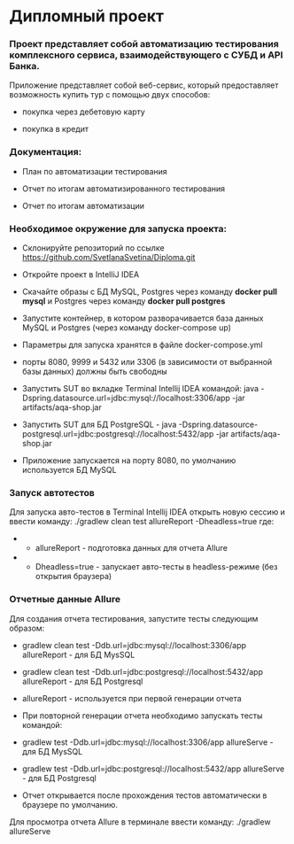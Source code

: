 # Дипломный проект

### Проект представляет собой автоматизацию тестирования комплексного сервиса, взаимодействующего с СУБД и API Банка.

Приложение представляет собой веб-сервис, который предоставляет возможность купить тур с помощью двух способов:

* покупка через дебетовую карту

* покупка в кредит

### Документация:

* План по автоматизации тестирования

* Отчет по итогам автоматизированного тестирования

* Отчет по итогам автоматизации



### Необходимое окружение для запуска проекта:

* Склонируйте репозиторий по ссылке https://github.com/SvetlanaSvetina/Diploma.git

* Откройте проект в IntelliJ IDEA

* Скачайте образы с БД MySQL, Postgres через команду **docker pull mysql**  и Postgres через команду **docker pull postgres**

* Запустите контейнер, в котором разворачивается база данных MySQL и Postgres (через команду docker-compose up)

* Параметры для запуска хранятся в файле docker-compose.yml

* порты 8080, 9999 и 5432 или 3306 (в зависимости от выбранной базы данных) должны быть свободны

* Запустить SUT во вкладке Terminal Intellij IDEA командой: java -Dspring.datasource.url=jdbc:mysql://localhost:3306/app -jar artifacts/aqa-shop.jar

* Запустить SUT для БД PostgreSQL - java -Dspring.datasource-postgresql.url=jdbc:postgresql://localhost:5432/app -jar artifacts/aqa-shop.jar 

* Приложение запускается на порту 8080, по умолчанию используется БД MySQL


### Запуск автотестов

Для запуска авто-тестов в Terminal Intellij IDEA открыть новую сессию и ввести команду: ./gradlew clean test allureReport -Dheadless=true где: 

* - allureReport - подготовка данных для отчета Allure

* - Dheadless=true - запускает авто-тесты в headless-режиме (без открытия браузера)


### Отчетные данные Allure

Для создания отчета тестирования, запустите тесты следующим образом:

* gradlew clean test -Ddb.url=jdbc:mysql://localhost:3306/app allureReport - для БД MysSQL

* gradlew clean test -Ddb.url=jdbc:postgresql://localhost:5432/app allureReport - для БД Postgresql

* allureReport - используется при первой генерации отчета


* При повторной генерации отчета необходимо запускать тесты командой:

* gradlew test -Ddb.url=jdbc:mysql://localhost:3306/app allureServe - для БД MysSQL

* gradlew test -Ddb.url=jdbc:postgresql://localhost:5432/app allureServe - для БД Postgresql

* Отчет открывается после прохождения тестов автоматически в браузере по умолчанию.



Для просмотра отчета Allure в терминале ввести команду: ./gradlew allureServe